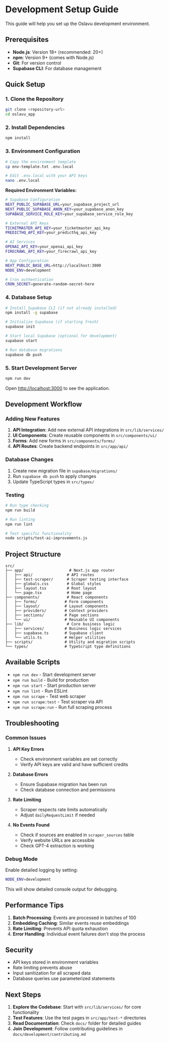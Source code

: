 # Development Setup Guide

This guide will help you set up the Oslavu development environment.

## Prerequisites

- **Node.js**: Version 18+ (recommended: 20+)
- **npm**: Version 9+ (comes with Node.js)
- **Git**: For version control
- **Supabase CLI**: For database management

## Quick Setup

### 1. Clone the Repository

```bash
git clone <repository-url>
cd oslavu_app
```

### 2. Install Dependencies

```bash
npm install
```

### 3. Environment Configuration

```bash
# Copy the environment template
cp env-template.txt .env.local

# Edit .env.local with your API keys
nano .env.local
```

**Required Environment Variables:**

```bash
# Supabase Configuration
NEXT_PUBLIC_SUPABASE_URL=your_supabase_project_url
NEXT_PUBLIC_SUPABASE_ANON_KEY=your_supabase_anon_key
SUPABASE_SERVICE_ROLE_KEY=your_supabase_service_role_key

# External API Keys
TICKETMASTER_API_KEY=your_ticketmaster_api_key
PREDICTHQ_API_KEY=your_predicthq_api_key

# AI Services
OPENAI_API_KEY=your_openai_api_key
FIRECRAWL_API_KEY=your_firecrawl_api_key

# App Configuration
NEXT_PUBLIC_BASE_URL=http://localhost:3000
NODE_ENV=development

# Cron authentication
CRON_SECRET=generate-random-secret-here
```

### 4. Database Setup

```bash
# Install Supabase CLI (if not already installed)
npm install -g supabase

# Initialize Supabase (if starting fresh)
supabase init

# Start local Supabase (optional for development)
supabase start

# Run database migrations
supabase db push
```

### 5. Start Development Server

```bash
npm run dev
```

Open [http://localhost:3000](http://localhost:3000) to see the application.

## Development Workflow

### Adding New Features

1. **API Integration**: Add new external API integrations in `src/lib/services/`
2. **UI Components**: Create reusable components in `src/components/ui/`
3. **Forms**: Add new forms in `src/components/forms/`
4. **API Routes**: Create backend endpoints in `src/app/api/`

### Database Changes

1. Create new migration file in `supabase/migrations/`
2. Run `supabase db push` to apply changes
3. Update TypeScript types in `src/types/`

### Testing

```bash
# Run type checking
npm run build

# Run linting
npm run lint

# Test specific functionality
node scripts/test-ai-improvements.js
```

## Project Structure

```
src/
├── app/                    # Next.js app router
│   ├── api/               # API routes
│   ├── test-scraper/      # Scraper testing interface
│   ├── globals.css        # Global styles
│   ├── layout.tsx         # Root layout
│   └── page.tsx           # Home page
├── components/            # React components
│   ├── forms/            # Form components
│   ├── layout/           # Layout components
│   ├── providers/        # Context providers
│   ├── sections/         # Page sections
│   └── ui/               # Reusable UI components
├── lib/                   # Core business logic
│   ├── services/         # Business logic services
│   ├── supabase.ts       # Supabase client
│   └── utils.ts          # Helper utilities
├── scripts/              # Utility and migration scripts
└── types/                # TypeScript type definitions
```

## Available Scripts

- `npm run dev` - Start development server
- `npm run build` - Build for production
- `npm run start` - Start production server
- `npm run lint` - Run ESLint
- `npm run scrape` - Test web scraper
- `npm run scrape:test` - Test scraper via API
- `npm run scrape:run` - Run full scraping process

## Troubleshooting

### Common Issues

1. **API Key Errors**
   - Check environment variables are set correctly
   - Verify API keys are valid and have sufficient credits

2. **Database Errors**
   - Ensure Supabase migration has been run
   - Check database connection and permissions

3. **Rate Limiting**
   - Scraper respects rate limits automatically
   - Adjust `dailyRequestLimit` if needed

4. **No Events Found**
   - Check if sources are enabled in `scraper_sources` table
   - Verify website URLs are accessible
   - Check GPT-4 extraction is working

### Debug Mode

Enable detailed logging by setting:

```bash
NODE_ENV=development
```

This will show detailed console output for debugging.

## Performance Tips

1. **Batch Processing**: Events are processed in batches of 100
2. **Embedding Caching**: Similar events reuse embeddings
3. **Rate Limiting**: Prevents API quota exhaustion
4. **Error Handling**: Individual event failures don't stop the process

## Security

- API keys stored in environment variables
- Rate limiting prevents abuse
- Input sanitization for all scraped data
- Database queries use parameterized statements

## Next Steps

1. **Explore the Codebase**: Start with `src/lib/services/` for core functionality
2. **Test Features**: Use the test pages in `src/app/test-*` directories
3. **Read Documentation**: Check `docs/` folder for detailed guides
4. **Join Development**: Follow contributing guidelines in `docs/development/contributing.md`
